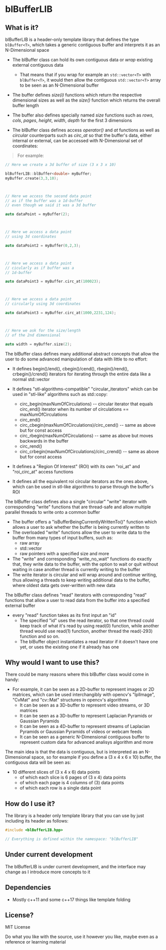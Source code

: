 # blBufferLIB

## What is it?

blBufferLIB is a header-only template library that defines the type ```blBuffer<T>```, which takes a generic contiguous buffer and interprets it as an N-Dimensional space

- The blBuffer class can hold its own contiguous data or *wrap* existing external contiguous data

  - That means that if you wrap for example an ```std::vector<T>``` with ```blBuffer<T>```, it would then allow the contiguous ```std::vector<T>``` array to be seen as an N-Dimensional buffer

- The buffer defines *size(i)* functions which return the respective dimensional sizes as well as the *size()* function which returns the overall buffer length

- The buffer also defines specially named *size* functions such as *rows*, *cols*, *pages*, *height*, *width*, *depth* for the first 3 dimensions

- The blBuffer class defines access *operator()* and *at* functions as well as _circular_ counterparts such as *circ_at* so that the buffer's data, either internal or external, can be accessed with N-Dimensional set of coordinates:

> For example:
```c++
// Here we create a 3d buffer of size (3 x 3 x 10)

blBufferLIB::blBuffer<double> myBuffer;
myBuffer.create(3,3,10);



// Here we access the second data point
// as if the buffer was a 1d-buffer
// even though we said it was a 3d buffer

auto dataPoint = myBuffer(2);



// Here we access a data point
// using 3d coordinates

auto dataPoint2 = myBuffer(0,2,3);



// Here we access a data point
// cicularly as if buffer was a
// 1d-buffer

auto dataPoint3 = myBuffer.circ_at(100023);



// Here we access a data point
// circularly using 3d coordinates

auto dataPoint3 = myBuffer.circ_at(1000,2231,124);



// Here we ask for the size/length
// of the 2nd dimensional

auto width = myBuffer.size(2);
```

The blBuffer class defines many additional abstract concepts that allow the user to do some advanced manipulation of data with little to no effort:

- It defines begin()/end(), cbegin()/cend(), rbegin()/rend(), crbegin()/crend() iterators for iterating through the entire data like a normal std::vector<T>
- It defines "stl-algorithms-compatible" "circular_iterators" which can be used in "stl-like" algorithms such as std::copy:
  - circ_begin(maxNumOfCirculations) -- circular iterator that equals circ_end() iterator when its number of circulations == maxNumOfCirculations
  - circ_end()
  - circ_cbegin(maxNumOfCirculations)/circ_cend() -- same as above but for const access
  - circ_rbegin(maxNumOfCirculations) -- same as above but moves backwards in the buffer
  - circ_rend()
  - circ_crbegin(maxNumOfCirculations)/circ_crend() -- same as above but for const access

- It defines a "Region Of Interest" (ROI) with its own "roi_at" and "roi_circ_at" access functions
- It defines all the equivalent roi circular iterators as the ones above, which can be used in stl-like algorithms to parse through the buffer's ROI

The blBuffer class defines also a single "circular" "write" iterator with corresponding "write" functions that are thread-safe and allow multiple parallel threads to write onto a common buffer
- The buffer offers a "isBufferBeingCurrentlyWrittenTo()" function which allows a user to ask whether the buffer is being currently written to
- The overloaded "write" functions allow the user to write data to the buffer from many types of input buffers, such as:
  - raw array
  - std::vector<T>
  - raw pointers with a specified size and more
- The "write" and corresponding "write_no_wait" functions do exactly that, they write data to the buffer, with the option to wait or quit without waiting in case another thread is currently writing to the buffer
- The write iterator is circular and will wrap around and continue writing, thus allowing a threads to keep writing additional data to the buffer, where oldest data gets over-written with new data

The blBuffer class defines "read" iterators with corresponding "read" functions that allow a user to read data from the buffer into a specified external buffer
- every "read" function takes as its first input an "id"
  - The specified "id" uses the read<id> iterator, so that one thread could keep track of what it's read by using read(0) function, while another thread would use read(1) function, another thread the read(-293) function and so on.
  - The blBuffer object instantiates a read<id> iterator if it doesn't have one yet, or uses the existing one if it already has one

## Why would I want to use this?

There could be many reasons where this blBuffer class would come in handy:
- For example, it can be seen as a 2D-buffer to represent images or 2D matrices, which can be used interchangibly with opencv's "IplImage", "CvMat" and "cv::Mat" structures in opencv's algorithms
  - It can be seen as a 3D-buffer to represent video streams, or 3D matrices
  - It can be seen as a 3D-buffer to represent Laplacian Pyramids or Gaussian Pyramids
  - It can be seen as a 4D-buffer to represent streams of Laplacian Pyramids or Gaussian Pyramids of videos or webcam feeds
  - It can be seen as a generic N-Dimensional contiguous buffer to represent custom data for advanced analisys algorithm and more

The main idea is that the data is contiguous, but is interpreted as an N-Dimensional space, so for example if you define a (3 x 4 x 6 x 10) buffer, the contiguous data will be seen as:
- 10 different slices of (3 x 4 x 6) data points
  - of which each slice is 6 pages of (3 x 4) data points
  - of which each page is 4 columns of (3) data points
  - of which each row is a single data point

## How do I use it?

The library is a header only template library that you can use by just including its header as follows:

```c++
#include <blBufferLIB.hpp>

// Everything is defined within the namespace: "blBufferLIB"
```

## Under current development

The blBufferLIB is under current development, and the interface may change as I introduce more concepts to it


## Dependencies

* Mostly c++11 and some c++17 things like template folding

## License?

MIT License

Do what you like with the source, use it however you like, maybe even as a reference or learning material
